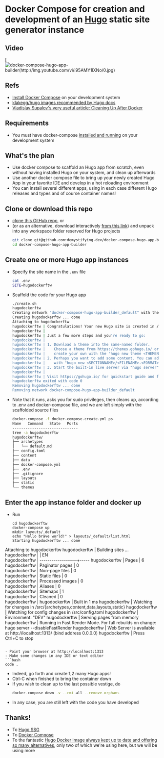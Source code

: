 # Docker Compose for creation and development of an [Hugo](https://gohugo.io/documentation/) static site generator instance

## Video

[![docker-compose-hugo-app-builder(http://img.youtube.com/vi/i95AMY1lXNo/0.jpg)](https://youtu.be/i95AMY1lXNo)

## Refs

- [Install Docker Compose](https://docs.docker.com/compose/install/) on your development system
- [klakegg/hugo images recommended by Hugo docs](https://hub.docker.com/r/klakegg/hugo/) 
- [Vladislav Supalov's very useful article: Cleaning Up After Docker](https://vsupalov.com/cleaning-up-after-docker/)

## Requirements

- You must have docker-compose [installed and running](https://docs.docker.com/compose/install/) on your development system

## What's the plan

- Use docker compose to scaffold an Hugo app from scratch,
  even without having installed Hugo on your system, and clean up afterwards
- Use another docker compose file to bring up your newly created Hugo App in your favorite IDE
  and develop in a hot reloading environment
- You can install several different apps, using in each case different Hugo releases and types 
  and of course container names!

## Clone or download this repo

- [clone this GitHub repo](https://github.com/demystifying-dev/docker-compose-hugo-app-builder.git), or
- (or as an alternative, download interactively [from this link](https://github.com/demystifying-dev/docker-compose-hugo-app-builder/archive/master.zip)) 
  and unpack into any workspace folder reserved for Hugo projects
  ```bash
  git clone git@github.com:demystifying-dev/docker-compose-hugo-app-builder.git
  cd docker-compose-hugo-app-builder
  ```

## Create one or more Hugo app instances

- Specify the site name in the `.env` file
  ```bash
  cat .env
  SITE=hugodockerftw
  ```
- Scaffold the code for your Hugo app
  ```bash
  ./create.sh 
  hugodockerftw
  Creating network "docker-compose-hugo-app-builder_default" with the default driver
  Creating hugodockerftw ... done
  Attaching to hugodockerftw
  hugodockerftw | Congratulations! Your new Hugo site is created in /src/hugodockerftw.
  hugodockerftw | 
  hugodockerftw | Just a few more steps and you're ready to go:
  hugodockerftw | 
  hugodockerftw | 1. Download a theme into the same-named folder.
  hugodockerftw |    Choose a theme from https://themes.gohugo.io/ or
  hugodockerftw |    create your own with the "hugo new theme <THEMENAME>" command.
  hugodockerftw | 2. Perhaps you want to add some content. You can add single files
  hugodockerftw |    with "hugo new <SECTIONNAME>/<FILENAME>.<FORMAT>".
  hugodockerftw | 3. Start the built-in live server via "hugo server".
  hugodockerftw | 
  hugodockerftw | Visit https://gohugo.io/ for quickstart guide and full documentation.
  hugodockerftw exited with code 0
  Removing hugodockerftw ... done
  Removing network docker-compose-hugo-app-builder_default
  ```

- Note that it runs, asks you for sudo privileges, 
  then cleans up, according to .env and docker-compose file,
  and we are left simply with the scaffolded source files
  ```bash
  docker-compose -f docker-compose.create.yml ps
  Name   Command   State   Ports
  ------------------------------
  tree -a hugodockerftw
  hugodockerftw/
  ├── archetypes
  │   └── default.md
  ├── config.toml
  ├── content
  ├── data
  ├── docker-compose.yml
  ├── .env
  ├── .gitignore
  ├── layouts
  ├── static
  └── themes
  ```

## Enter the app instance folder and docker up

- Run

  ```
  cd hugodockerftw
  docker-compose up
  mkdir layouts/_default
  echo "Hello brave world!" > layouts/_default/list.html
  Starting hugodockerftw ... done
Attaching to hugodockerftw
hugodockerftw | Building sites … 
hugodockerftw |                    | EN  
hugodockerftw | -------------------+-----
hugodockerftw |   Pages            |  6  
hugodockerftw |   Paginator pages  |  0  
hugodockerftw |   Non-page files   |  0  
hugodockerftw |   Static files     |  0  
hugodockerftw |   Processed images |  0  
hugodockerftw |   Aliases          |  0  
hugodockerftw |   Sitemaps         |  1  
hugodockerftw |   Cleaned          |  0  
hugodockerftw | 
hugodockerftw | Built in 1 ms
hugodockerftw | Watching for changes in /src/{archetypes,content,data,layouts,static}
hugodockerftw | Watching for config changes in /src/config.toml
hugodockerftw | Environment: "DEV"
hugodockerftw | Serving pages from memory
hugodockerftw | Running in Fast Render Mode. For full rebuilds on change: hugo server --disableFastRender
hugodockerftw | Web Server is available at http://localhost:1313/ (bind address 0.0.0.0)
hugodockerftw | Press Ctrl+C to stop

  ```

- Point your browser at http://localhost:1313
- Make some changes in any IDE or text editor
  ```bash
  code .
  ```
- Indeed, go forth and create 1,2 many Hugo apps!
- Ctrl-C when finished to bring the container down
- If you wish to clean up to the last possible vestige, do 
  ```bash
  docker-compose down -v --rmi all --remove-orphans
  ```
- In any case, you are still left with the code you have developed

## Thanks!

- To [Hugo SSG](https://gohugo.io/)
- To [Docker Compose](https://docs.docker.com/compose/)
- To the fantastic [Hugo Docker image always kept up to date and offering so many alternatives](https://hub.docker.com/r/klakegg/hugo/),
  only two of which we're using here, but we will be using more

